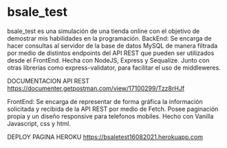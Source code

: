 # bsale_test

bsale_test es una simulación de una tienda online con el objetivo de demostrar mis habilidades en la programación.
BackEnd:
Se encarga de hacer consultas al servidor de la base de datos MySQL de manera filtrada por medio de distintos endpoints del API REST que pueden ser utilizados desde el FrontEnd.
Hecha con NodeJS, Express y Sequalize. Junto con otras librerías como express-validator, para facilitar el uso de middleweres.

DOCUMENTACION API REST
https://documenter.getpostman.com/view/17100299/Tzz8rHJf

FrontEnd:
Se encarga de representar de forma gráfica la información solicitada y recibida de la API REST por medio de Fetch. 
Posee paginación propia y un diseño responsive para telefonos mobiles.
Hecho con Vanilla Javascript, css y html.


DEPLOY PAGINA HEROKU
https://bsaletest16082021.herokuapp.com
